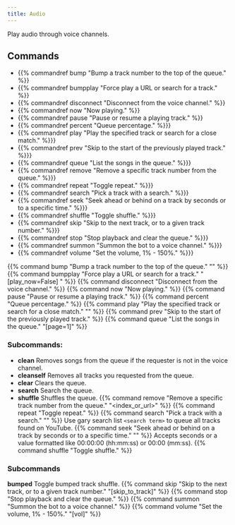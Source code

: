 ```yaml
---
title: Audio
---
```


Play audio through voice channels.

## Commands
- {{% commandref bump "Bump a track number to the top of the queue." %}}
- {{% commandref bumpplay "Force play a URL or search for a track." %}}
- {{% commandref disconnect "Disconnect from the voice channel." %}}
- {{% commandref now "Now playing." %}}
- {{% commandref pause "Pause or resume a playing track." %}}
- {{% commandref percent "Queue percentage." %}}}
- {{% commandref play "Play the specified track or search for a close match." %}}}
- {{% commandref prev "Skip to the start of the previously played track." %}}}
- {{% commandref queue "List the songs in the queue." %}}}
- {{% commandref remove "Remove a specific track number from the queue." %}}}
- {{% commandref repeat "Toggle repeat." %}}}
- {{% commandref search "Pick a track with a search." %}}}
- {{% commandref seek "Seek ahead or behind on a track by seconds or to a specific time." %}}}
- {{% commandref shuffle "Toggle shuffle." %}}}
- {{% commandref skip "Skip to the next track, or to a given track number." %}}}
- {{% commandref stop "Stop playback and clear the queue." %}}}
- {{% commandref summon "Summon the bot to a voice channel." %}}}
- {{% commandref volume "Set the volume, 1% - 150%." %}}}

{{% command bump "Bump a track number to the top of the queue." "<index>" %}}
{{% command bumpplay "Force play a URL or search for a track." "[play_now=False] <query>" %}}
{{% command disconnect "Disconnect from the voice channel." %}}
{{% command now "Now playing." %}}
{{% command pause "Pause or resume a playing track." %}}
{{% command percent "Queue percentage." %}}
{{% command play "Play the specified track or search for a close match." "<query>" %}}
{{% command prev "Skip to the start of the previously played track." %}}
{{% command queue "List the songs in the queue." "[page=1]" %}}
### Subcommands:
- **clean** Removes songs from the queue if the requester is not in the voice channel.
- **cleanself** Removes all tracks you requested from the queue.
- **clear** Clears the queue.
- **search** Search the queue.
- **shuffle** Shuffles the queue.
{{% command remove "Remove a specific track number from the queue." "<index_or_url>" %}}
{{% command repeat "Toggle repeat." %}}
{{% command search "Pick a track with a search." "<query>" %}}
Use gary search list `<search term>` to queue all tracks found on YouTube.
{{% command seek "Seek ahead or behind on a track by seconds or to a specific time." "<seconds>" %}}
Accepts seconds or a value formatted like 00:00:00 (hh:mm:ss) or 00:00 (mm:ss).
{{% command shuffle "Toggle shuffle." %}}
### Subcommands
**bumped** Toggle bumped track shuffle.
{{% command skip "Skip to the next track, or to a given track number." "[skip_to_track]" %}}
{{% command stop "Stop playback and clear the queue." %}}
{{% command summon "Summon the bot to a voice channel." %}}
{{% command volume "Set the volume, 1% - 150%." "[vol]" %}}
